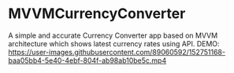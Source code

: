 # MVVMCurrencyConverter
A simple and accurate Currency Converter app based on MVVM architecture which shows latest currency rates using API.
DEMO:
https://user-images.githubusercontent.com/89060592/152751168-baa05bb4-5e40-4ebf-804f-ab98ab10be5c.mp4
